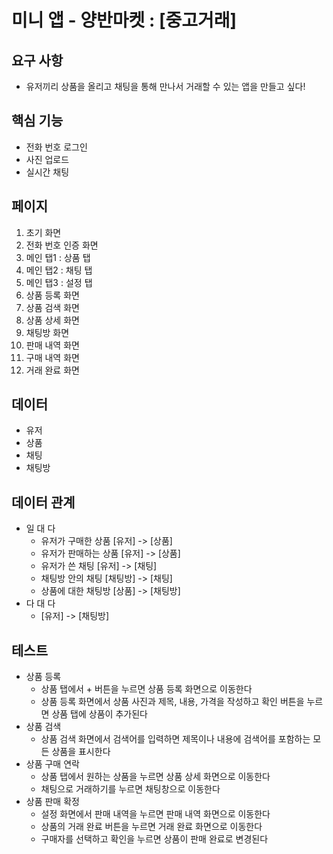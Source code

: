 # 미니 앱 - 양반마켓 : [중고거래]

## 요구 사항
- 유저끼리 상품을 올리고 채팅을 통해 만나서 거래할 수 있는 앱을 만들고 싶다!

## 핵심 기능
- 전화 번호 로그인
- 사진 업로드
- 실시간 채팅

## 페이지
1. 초기 화면
2. 전화 번호 인증 화면
3. 메인 탭1 : 상품 탭
4. 메인 탭2 : 채팅 탭
5. 메인 탭3 : 설정 탭
6. 상품 등록 화면
7. 상품 검색 화면
8. 상품 상세 화면
9. 채팅방 화면
10. 판매 내역 화면
11. 구매 내역 화면
12. 거래 완료 화면

## 데이터
- 유저
- 상품
- 채팅
- 채팅방

## 데이터 관계
- 일 대 다
  - 유저가 구매한 상품 [유저] -> [상품] 
  - 유저가 판매하는 상품 [유저] -> [상품]
  - 유저가 쓴 채팅 [유저] -> [채팅]
  - 채팅방 안의 채팅 [채팅방] -> [채팅]
  - 상품에 대한 채팅방 [상품] -> [채팅방]
- 다 대 다
  - [유저] -> [채팅방]

## 테스트
- 상품 등록
  - 상품 탭에서 + 버튼을 누르면 상품 등록 화면으로 이동한다
  - 상품 등록 화면에서 상품 사진과 제목, 내용, 가격을 작성하고 확인 버튼을 누르면 상품 탭에 상품이 추가된다
- 상품 검색
  - 상품 검색 화면에서 검색어를 입력하면 제목이나 내용에 검색어를 포함하는 모든 상품을 표시한다
- 상품 구매 연락
  - 상품 탭에서 원하는 상품을 누르면 상품 상세 화면으로 이동한다
  - 채팅으로 거래하기를 누르면 채팅창으로 이동한다
- 상품 판매 확정
  - 설정 화면에서 판매 내역을 누르면 판매 내역 화면으로 이동한다
  - 상품의 거래 완료 버튼을 누르면 거래 완료 화면으로 이동한다
  - 구매자를 선택하고 확인을 누르면 상품이 판매 완료로 변경된다
